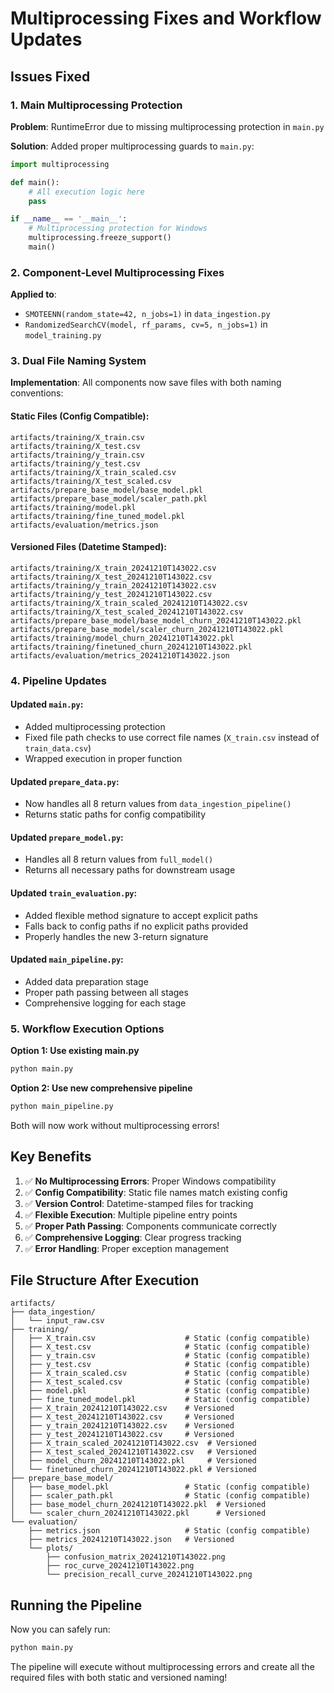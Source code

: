 # Multiprocessing Fixes and Workflow Updates

## Issues Fixed

### 1. **Main Multiprocessing Protection**

**Problem**: RuntimeError due to missing multiprocessing protection in `main.py`

**Solution**: Added proper multiprocessing guards to `main.py`:
```python
import multiprocessing

def main():
    # All execution logic here
    pass

if __name__ == '__main__':
    # Multiprocessing protection for Windows
    multiprocessing.freeze_support()
    main()
```

### 2. **Component-Level Multiprocessing Fixes**

**Applied to**:
- `SMOTEENN(random_state=42, n_jobs=1)` in `data_ingestion.py`
- `RandomizedSearchCV(model, rf_params, cv=5, n_jobs=1)` in `model_training.py`

### 3. **Dual File Naming System**

**Implementation**: All components now save files with both naming conventions:

#### Static Files (Config Compatible):
```
artifacts/training/X_train.csv
artifacts/training/X_test.csv
artifacts/training/y_train.csv
artifacts/training/y_test.csv
artifacts/training/X_train_scaled.csv
artifacts/training/X_test_scaled.csv
artifacts/prepare_base_model/base_model.pkl
artifacts/prepare_base_model/scaler_path.pkl
artifacts/training/model.pkl
artifacts/training/fine_tuned_model.pkl
artifacts/evaluation/metrics.json
```

#### Versioned Files (Datetime Stamped):
```
artifacts/training/X_train_20241210T143022.csv
artifacts/training/X_test_20241210T143022.csv
artifacts/training/y_train_20241210T143022.csv
artifacts/training/y_test_20241210T143022.csv
artifacts/training/X_train_scaled_20241210T143022.csv
artifacts/training/X_test_scaled_20241210T143022.csv
artifacts/prepare_base_model/base_model_churn_20241210T143022.pkl
artifacts/prepare_base_model/scaler_churn_20241210T143022.pkl
artifacts/training/model_churn_20241210T143022.pkl
artifacts/training/finetuned_churn_20241210T143022.pkl
artifacts/evaluation/metrics_20241210T143022.json
```

### 4. **Pipeline Updates**

#### Updated `main.py`:
- Added multiprocessing protection
- Fixed file path checks to use correct file names (`X_train.csv` instead of `train_data.csv`)
- Wrapped execution in proper function

#### Updated `prepare_data.py`:
- Now handles all 8 return values from `data_ingestion_pipeline()`
- Returns static paths for config compatibility

#### Updated `prepare_model.py`:
- Handles all 8 return values from `full_model()`
- Returns all necessary paths for downstream usage

#### Updated `train_evaluation.py`:
- Added flexible method signature to accept explicit paths
- Falls back to config paths if no explicit paths provided
- Properly handles the new 3-return signature

#### Updated `main_pipeline.py`:
- Added data preparation stage
- Proper path passing between all stages
- Comprehensive logging for each stage

### 5. **Workflow Execution Options**

**Option 1: Use existing main.py**
```bash
python main.py
```

**Option 2: Use new comprehensive pipeline**
```bash
python main_pipeline.py
```

Both will now work without multiprocessing errors!

## Key Benefits

1. ✅ **No Multiprocessing Errors**: Proper Windows compatibility
2. ✅ **Config Compatibility**: Static file names match existing config
3. ✅ **Version Control**: Datetime-stamped files for tracking
4. ✅ **Flexible Execution**: Multiple pipeline entry points
5. ✅ **Proper Path Passing**: Components communicate correctly
6. ✅ **Comprehensive Logging**: Clear progress tracking
7. ✅ **Error Handling**: Proper exception management

## File Structure After Execution

```
artifacts/
├── data_ingestion/
│   └── input_raw.csv
├── training/
│   ├── X_train.csv                    # Static (config compatible)
│   ├── X_test.csv                     # Static (config compatible)
│   ├── y_train.csv                    # Static (config compatible)
│   ├── y_test.csv                     # Static (config compatible)
│   ├── X_train_scaled.csv             # Static (config compatible)
│   ├── X_test_scaled.csv              # Static (config compatible)
│   ├── model.pkl                      # Static (config compatible)
│   ├── fine_tuned_model.pkl           # Static (config compatible)
│   ├── X_train_20241210T143022.csv    # Versioned
│   ├── X_test_20241210T143022.csv     # Versioned
│   ├── y_train_20241210T143022.csv    # Versioned
│   ├── y_test_20241210T143022.csv     # Versioned
│   ├── X_train_scaled_20241210T143022.csv  # Versioned
│   ├── X_test_scaled_20241210T143022.csv   # Versioned
│   ├── model_churn_20241210T143022.pkl     # Versioned
│   └── finetuned_churn_20241210T143022.pkl # Versioned
├── prepare_base_model/
│   ├── base_model.pkl                 # Static (config compatible)
│   ├── scaler_path.pkl                # Static (config compatible)
│   ├── base_model_churn_20241210T143022.pkl  # Versioned
│   └── scaler_churn_20241210T143022.pkl      # Versioned
└── evaluation/
    ├── metrics.json                   # Static (config compatible)
    ├── metrics_20241210T143022.json   # Versioned
    └── plots/
        ├── confusion_matrix_20241210T143022.png
        ├── roc_curve_20241210T143022.png
        └── precision_recall_curve_20241210T143022.png
```

## Running the Pipeline

Now you can safely run:
```bash
python main.py
```

The pipeline will execute without multiprocessing errors and create all the required files with both static and versioned naming! 